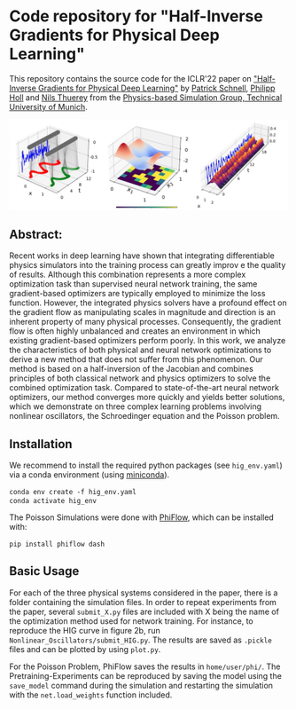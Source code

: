 # Code repository for "Half-Inverse Gradients for Physical Deep Learning" 
This repository contains the source code for the ICLR'22 paper on ["Half-Inverse Gradients for Physical Deep Learning"](https://arxiv.org/pdf/2203.10131.pdf) by [Patrick Schnell](https://ge.in.tum.de/about/patrick-schnell/), [Philipp Holl](https://ge.in.tum.de/about/philipp-holl/) and [Nils Thuerey](https://ge.in.tum.de/about/n-thuerey/) from the [Physics-based Simulation Group, Technical University of Munich](https://ge.in.tum.de/).

![Half-Inverse Gradients Teaser-image](resources/hig-teaser.jpg)

## Abstract:

Recent works in deep learning have shown that integrating differentiable physics simulators into the training process can greatly improv e the quality of results. Although this combination represents a more complex optimization task than supervised neural network training, the same gradient-based optimizers are typically employed to minimize the loss function. However, the integrated physics solvers have a profound effect on the gradient flow as manipulating scales in magnitude and direction is an inherent property of many physical processes. Consequently, the gradient flow is often highly unbalanced and creates an environment in which existing gradient-based optimizers perform poorly. In this work, we analyze the characteristics of both physical and neural network optimizations to derive a new method that does not suffer from this phenomenon. Our method is based on a half-inversion of the Jacobian and combines principles of both classical network and physics optimizers to solve the combined optimization task. Compared to state-of-the-art neural network optimizers, our method converges more quickly and yields better solutions, which we demonstrate on three complex learning problems involving nonlinear oscillators, the Schroedinger equation and the Poisson problem.

## Installation

We recommend to install the required python packages (see `hig_env.yaml`) via a conda environment (using [miniconda](https://docs.conda.io/en/latest/miniconda.html)).
```
conda env create -f hig_env.yaml 
conda activate hig_env
```
The Poisson Simulations were done with [PhiFlow](https://github.com/tum-pbs/PhiFlow), which can be installed with:
```
pip install phiflow dash
```

## Basic Usage

For each of the three physical systems considered in the paper, there is a folder containing the simulation files. In order to repeat experiments from the paper, several `submit_X.py` files are included with X being the name of the optimization method used for network training. For instance, to reproduce the HIG curve in figure 2b, run `Nonlinear_Oscillators/submit_HIG.py`.
The results are saved as `.pickle` files and can be plotted by using `plot.py`.

For the Poisson Problem, PhiFlow saves the results in `home/user/phi/`. The Pretraining-Experiments can be reproduced by saving the model using the `save_model` command during the simulation and restarting the simulation with the `net.load_weights` function included.


